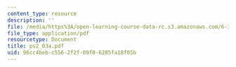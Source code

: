 ```yaml
---
content_type: resource
description: ''
file: /media/https%3A/open-learning-course-data-rc.s3.amazonaws.com/6-374-analysis-and-design-of-digital-integrated-circuits-fall-2003/96cc4bebc5562f2f09f06285fa18f05b_ps2_03a.pdf
file_type: application/pdf
resourcetype: Document
title: ps2_03a.pdf
uid: 96cc4beb-c556-2f2f-09f0-6285fa18f05b
---
```

